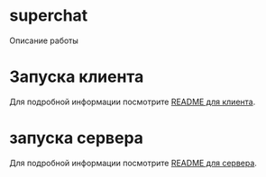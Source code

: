 # superchat
Описание работы
# Запуска клиента
Для подробной информации посмотрите [README для клиента](client/README.md).
# запуска сервера
Для подробной информации посмотрите [README для сервера](server/README.md).
